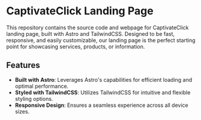# CaptivateClick Landing Page 

This repository contains the source code and webpage for CaptivateClick landing page, built with Astro and TailwindCSS. Designed to be fast, responsive, and easily customizable, our landing page is the perfect starting point for showcasing services, products, or information.

## Features

- **Built with Astro**: Leverages Astro's capabilities for efficient loading and optimal performance.
- **Styled with TailwindCSS**: Utilizes TailwindCSS for intuitive and flexible styling options.
- **Responsive Design**: Ensures a seamless experience across all device sizes.
